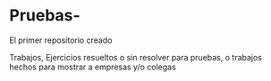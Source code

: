 # Pruebas-
El primer repositorio creado 

Trabajos, Ejercicios resueltos o sin resolver para pruebas, o trabajos hechos para mostrar a empresas y/o colegas
